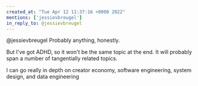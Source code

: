 ```yaml
---
created_at: "Tue Apr 12 11:37:16 +0000 2022"
mentions: ['jessievbreugel']
in_reply_to: @jessievbreugel
---
```


@jessievbreugel Probably anything, honestly.

But I've got ADHD, so it won't be the same topic at the end. It will probably span a number of tangentially related topics.

I can go really in depth on creator economy, software engineering, system design, and data engineering